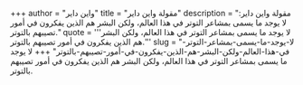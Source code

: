 +++
author = "واين داير"
title = "مقولة واين داير"
description = "مقولة واين داير: لا يوجد ما يسمى بمشاعر التوتر في هذا العالم، ولكن البشر هم الذين يفكرون في أمور تصيبهم بالتوتر."
quote = '''لا يوجد ما يسمى بمشاعر التوتر في هذا العالم، ولكن البشر هم الذين يفكرون في أمور تصيبهم بالتوتر.'''
slug = "لا-يوجد-ما-يسمى-بمشاعر-التوتر-في-هذا-العالم-ولكن-البشر-هم-الذين-يفكرون-في-أمور-تصيبهم-بالتوتر"
+++
لا يوجد ما يسمى بمشاعر التوتر في هذا العالم، ولكن البشر هم الذين يفكرون في أمور تصيبهم بالتوتر.
